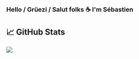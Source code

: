 ### Hello / Grüezi / Salut folks ☕ I'm Sébastien

## 📈 GitHub Stats
![](https://github-readme-stats.vercel.app/api/?username=ssenegas&theme=buefy)

<!--
**ssenegas/ssenegas** is a ✨ _special_ ✨ repository because its `README.md` (this file) appears on your GitHub profile.

Here are some ideas to get you started:

- 🔭 I’m currently working on ...
- 🌱 I’m currently learning ...
- 👯 I’m looking to collaborate on ...
- 🤔 I’m looking for help with ...
- 💬 Ask me about ...
- 📫 How to reach me: ...
- 😄 Pronouns: ...
- ⚡ Fun fact: ...
-->
